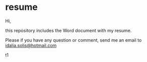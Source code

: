 # resume

Hi,

this repository includes the Word document with my resume.

Please if you have any question or comment, send me an email to idalia.solis@hotmail.com

t1
